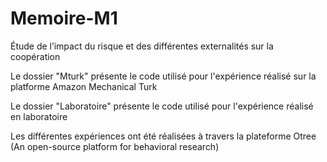 # Memoire-M1
Étude de l’impact du risque et des différentes externalités sur la coopération

Le dossier "Mturk" présente le code utilisé pour l'expérience réalisé sur la platforme Amazon Mechanical Turk

Le dossier "Laboratoire" présente le code utilisé pour l'expérience réalisé en laboratoire

Les différentes expériences ont été réalisées à travers la plateforme Otree (An open-source platform for behavioral research)
